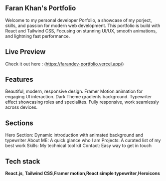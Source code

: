 ##  Faran Khan's Portfolio
Welcome to my personal developer Porfolio, a showcase of my porject, skills, and passion for modern web development.
This portfolio is build with React and Tailwind CSS, Focusing on stunning UI/UX, smooth animations, and lightning fast performance.

##  Live Preview
Check it out here : (https://farandev-portfolio.vercel.app/)

## Features 
Beautiful, modern, responsive design.
Framer Motion animation for engaging UI interaction.
Dark Theme gradients background.
Typewriter effect showcasing roles and specialites.
Fully responsive, work seamlessly across devices.

##  Sections
Hero Section: Dynamic introduction with animated background and typewriter
About ME: A quick glance who I am
Projects: A curated list of my best work
Skills: My technical tool kit
Contact: Easy way to get in touch

## Tech stack
**React.js**, **Tailwind CSS**,**Framer motion**,**React simple typewriter**,**Heroicons**

